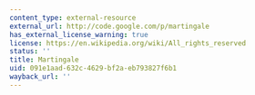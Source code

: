 ```yaml
---
content_type: external-resource
external_url: http://code.google.com/p/martingale
has_external_license_warning: true
license: https://en.wikipedia.org/wiki/All_rights_reserved
status: ''
title: Martingale
uid: 091e1aad-632c-4629-bf2a-eb793827f6b1
wayback_url: ''
---
```

